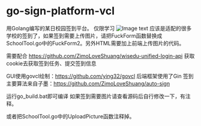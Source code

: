 # go-sign-platform-vcl

用Golang编写的某日校园签到平台。
仅限学习
![Image text](https://github.com/buhuang28/go-sign-platform/blob/main/QQ%E5%9B%BE%E7%89%8720210112161446.png)
应该是适配的很多学校的签到了，如果签到需要上传图片，请把FuckForm函数替换成SchoolTool.go中的FuckForm2。另外HTML需要加上前端上传图片的代码。

需要配合 https://github.com/ZimoLoveShuang/wisedu-unified-login-api 获取cookie去获取签到任务、提交签到信息

GUI使用govcl绘制：https://github.com/ying32/govcl
后端框架使用了Gin
签到主要算法来自子墨：https://github.com/ZimoLoveShuang/auto-sign

运行go_build.bat即可编译
如果签到需要图片请查看源码后自行修改一下，有注释。

或者把SchoolTool.go中的UploadPicture函数注释掉。

